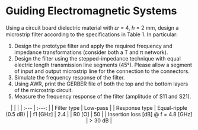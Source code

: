 # Guiding Electromagnetic Systems
Using a circuit board dielectric material with 𝜀𝑟 = 4, ℎ = 2 mm, design a microstrip filter according to the specifications in Table 1. In particular:
1. Design the prototype filter and apply the required frequency and impedance transformations (consider both a T and π network).
2. Design the filter using the stepped-impedance technique with equal electric length transmission line segments (45°). Please allow a segment of input and output microstrip line for the connection to the connectors.
3. Simulate the frequency response of the filter.
4. Using AWR, print the GERBER file of both the top and the bottom layers of the microstrip circuit.
5. Measure the frequency response of the filter (amplitude of S11 and S21).

<p align="center"> 
  |                                     |                       |
  | :---                                |     :---:             |
  | Filter type                         | Low-pass              |
  | Response type                       | Equal-ripple (0.5 dB) |
  | f1 [GHz]                            | 2.4                   |
  | R0 [O]                              | 50                    |
  | Insertion loss [dB] @ f = 4.8 [GHz] | > 30 dB               |
</p>